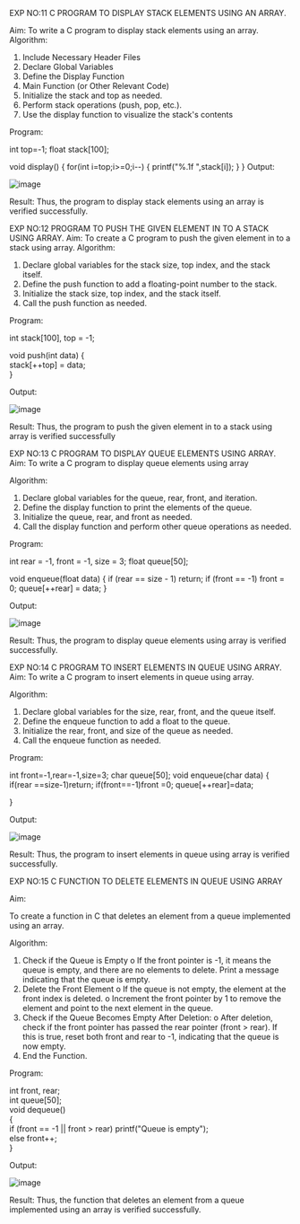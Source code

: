 EXP NO:11 C PROGRAM TO DISPLAY STACK ELEMENTS USING AN ARRAY.

Aim:
To write a C program to display stack elements using an array.
Algorithm:
1.	Include Necessary Header Files
2.	Declare Global Variables
3.	Define the Display Function
4.	Main Function (or Other Relevant Code)
5.	Initialize the stack and top as needed.
6.	Perform stack operations (push, pop, etc.).
7.	Use the display function to visualize the stack's contents
 
Program:

int top=-1;
float stack[100];

void display()
{
    for(int i=top;i>=0;i--)
    {
        printf("%.1f ",stack[i]);
    }
}
Output:

![image](https://github.com/user-attachments/assets/2d0718d9-5e75-4d6a-b8a5-360b524a5153)

Result:
Thus, the program to display stack elements using an array is verified successfully.
 

EXP NO:12  PROGRAM TO PUSH THE GIVEN ELEMENT IN TO A STACK USING ARRAY.
Aim:
To create a C program to push the given element in to a stack using array.
Algorithm:
1.	Declare global variables for the stack size, top index, and the stack itself.
2.	Define the push function to add a floating-point number to the stack.
3.	Initialize the stack size, top index, and the stack itself.
4.	Call the push function as needed.
 
Program:

int stack[100], top = -1;  

void push(int data) 
{  
    stack[++top] = data;  
}  

Output:

![image](https://github.com/user-attachments/assets/341761b4-30d1-491e-8cad-4535156f46b2)

Result:
Thus, the program to push the given element in to a stack using array is verified successfully


 
EXP NO:13 C PROGRAM TO DISPLAY QUEUE ELEMENTS USING ARRAY.
Aim:
To write a C program to display queue elements using array

Algorithm:
1.	Declare global variables for the queue, rear, front, and iteration.
2.	Define the display function to print the elements of the queue.
3.	Initialize the queue, rear, and front as needed.
4.	Call the display function and perform other queue operations as needed.
 
Program:

int rear = -1, front = -1, size = 3;
float queue[50];

void enqueue(float data) 
{
    if (rear == size - 1) return;
    if (front == -1) front = 0;
    queue[++rear] = data;
}

Output:

![image](https://github.com/user-attachments/assets/098eb367-df3c-4458-9d20-cac9007c55de)



Result:
Thus, the program to display queue elements using array is verified successfully.


 
EXP NO:14 C PROGRAM TO INSERT ELEMENTS IN QUEUE USING ARRAY.
Aim:
To write a C program to insert elements in queue using array.

Algorithm:
1.	Declare global variables for the size, rear, front, and the queue itself.
2.	Define the enqueue function to add a float to the queue.
3.	Initialize the rear, front, and size of the queue as needed.
4.	Call the enqueue function as needed.

Program:

int front=-1,rear=-1,size=3;
char queue[50];
void enqueue(char data)
{
    if(rear ==size-1)return;
    if(front==-1)front =0;
    queue[++rear]=data;
    
}

Output:

![image](https://github.com/user-attachments/assets/20e59b02-caa8-484f-86e0-3a217a6930ae)

Result:
Thus, the program to insert elements in queue using array is verified successfully.



 
EXP NO:15 C FUNCTION TO DELETE ELEMENTS IN QUEUE USING ARRAY



Aim:

To create a function in C that deletes an element from a queue implemented using an array.

Algorithm:

1.	Check if the Queue is Empty
o	If the front pointer is -1, it means the queue is empty, and there are no elements to delete. Print a message indicating that the queue is empty.
2.	Delete the Front Element
o	If the queue is not empty, the element at the front index is deleted.
o	Increment the front pointer by 1 to remove the element and point to the next element in the queue.
3.	Check if the Queue Becomes Empty After Deletion:
o	After deletion, check if the front pointer has passed the rear pointer (front > rear). If this is true, reset both front and rear to -1, indicating that the queue is now empty.
4.	End the Function.



Program:

int front, rear;  
int queue[50];  
void dequeue()  
{  
    if (front == -1 || front > rear) printf("Queue is empty");  
    else front++;  
}  


Output:

![image](https://github.com/user-attachments/assets/71792d6f-bb6e-4646-bff9-fe148a376eee)



Result:
Thus, the function that deletes an element from a queue implemented using an array is verified successfully.
